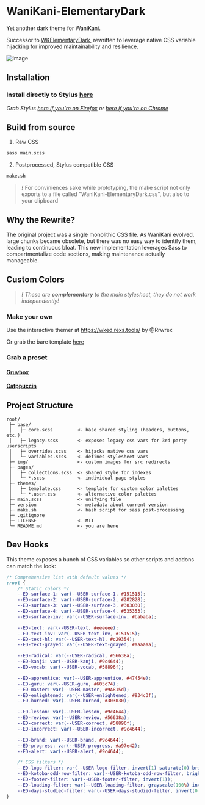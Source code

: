 # WaniKani-ElementaryDark

Yet another dark theme for WaniKani.

Successor to [WKElementaryDark](https://github.com/Sepitus-exe/WKElementaryDark), rewritten to leverage native CSS variable hijacking for improved maintainability and resilience.

![Image](https://github.com/user-attachments/assets/4892bc85-4e6b-4d77-8d09-67b7652b7248)

## Installation

### Install directly to Stylus [here](https://userstyles.world/api/style/22026.user.css)

*Grab Stylus [here if you're on Firefox](https://addons.mozilla.org/en-US/firefox/addon/styl-us/) or [here if you're on Chrome](https://chrome.google.com/webstore/detail/stylus/clngdbkpkpeebahjckkjfobafhncgmne?hl=en)*

## Build from source

1. Raw CSS
```sh
sass main.scss
```

2. Postprocessed, Stylus compatible CSS
```sh
make.sh
```
> ***!*** For conviniences sake while prototyping, the make script not only exports to a file called "WaniKani-ElementaryDark.css", but also to your clipboard

## Why the Rewrite?

The original project was a single monolithic CSS file. As WaniKani evolved, large chunks became obsolete, but there was no easy way to identify them, leading to continuous bloat. This new implementation leverages Sass to compartmentalize code sections, making maintenance actually manageable.

## Custom Colors
> ___!___ *These are **complementary** to the main stylesheet, they do not work independently!*

### Make your own

Use the interactive themer at https://wked.rexs.tools/ by @Rrwrex

Or grab the bare template [here](https://github.com/Everesh/WaniKani-ElementaryDark/blob/main/themes/template.css)

### Grab a preset

#### [Gruvbox](https://github.com/Everesh/WaniKani-ElementaryDark/raw/refs/heads/main/themes/gruvbox.user.css)

#### [Catppuccin](https://github.com/Everesh/WaniKani-ElementaryDark/raw/refs/heads/main/themes/catppuccin.user.css)

## Project Structure

```plaintext
root/
 ├─ base/
 │   ├─ core.scss         <- base shared styling (headers, buttons, etc.)
 │   ├─ legacy.scss       <- exposes legacy css vars for 3rd party userscripts
 │   ├─ overrides.scss    <- hijacks native css vars
 │   ╰─ variables.scss    <- defines stylesheet vars
 ├─ img/                  <- custom images for src redirects
 ├─ pages/
 │   ├─ collections.scss  <- shared style for indexes
 │   ╰─ *.scss            <- individual page styles
 ├─ themes/
 │   ├─ template.css      <- template for custom color palettes
 │   ╰─ *.user.css        <- alternative color palettes
 ├─ main.scss             <- unifying file
 ├─ version               <- metadata about current version
 ├─ make.sh               <- bash script for sass post-processing
 ├─ .gitignore
 ├─ LICENSE               <- MIT
 ╰─ README.md             <- you are here
```

## Dev Hooks

This theme exposes a bunch of CSS variables so other scripts and addons can match the look:

```css
/* Comprehensive list with default values */
:root {
    /* Static colors */
    --ED-surface-1: var(--USER-surface-1, #151515);
    --ED-surface-2: var(--USER-surface-2, #282828);
    --ED-surface-3: var(--USER-surface-3, #303030);
    --ED-surface-4: var(--USER-surface-4, #535353);
    --ED-surface-inv: var(--USER-surface-inv, #bababa);

    --ED-text: var(--USER-text, #eeeeee);
    --ED-text-inv: var(--USER-text-inv, #151515);
    --ED-text-hl: var(--USER-text-hl, #c29354);
    --ED-text-grayed: var(--USER-text-grayed, #aaaaaa);

    --ED-radical: var(--USER-radical, #56638a);
    --ED-kanji: var(--USER-kanji, #9c4644);
    --ED-vocab: var(--USER-vocab, #58896f);

    --ED-apprentice: var(--USER-apprentice, #47454e);
    --ED-guru: var(--USER-guru, #605c74);
    --ED-master: var(--USER-master, #9A815d);
    --ED-enlightened: var(--USER-enlightened, #934c3f);
    --ED-burned: var(--USER-burned, #303030);

    --ED-lesson: var(--USER-lesson, #9c4644);
    --ED-review: var(--USER-review, #56638a);
    --ED-correct: var(--USER-correct, #58896f);
    --ED-incorrect: var(--USER-incorrect, #9c4644);

    --ED-brand: var(--USER-brand, #9c4644);
    --ED-progress: var(--USER-progress, #a97e42);
    --ED-alert: var(--USER-alert, #9c4644);

    /* CSS filters */
    --ED-logo-filter: var(--USER-logo-filter, invert(1) saturate(0) brightness(1.6));
    --ED-kotoba-odd-row-filter: var(--USER-kotoba-odd-row-filter, brightness(0.95));
    --ED-footer-filter: var(--USER-footer-filter, invert(1));
    --ED-loading-filter: var(--USER-loading-filter, grayscale(100%) invert(1) hue-rotate(180deg) contrast(0.68));
    --ED-days-studied-filter: var(--USER-days-studied-filter, invert(0.85));
}
```
